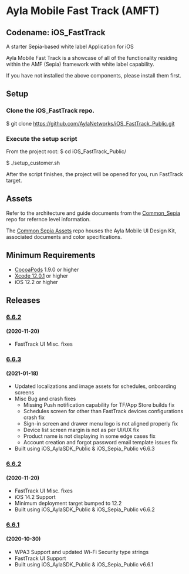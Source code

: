 # Ayla Mobile Fast Track (AMFT)
## Codename: iOS_FastTrack 
A starter Sepia-based white label Application for iOS

Ayla Mobile Fast Track is a showcase of all of the functionality residing within the AMF (Sepia) framework with white label capability.

If you have not installed the above components, please install them first.

## Setup
### Clone the iOS_FastTrack repo.

$ git clone https://github.com/AylaNetworks/iOS_FastTrack_Public.git

### Execute the setup script

From the project root:
$ cd iOS_FastTrack_Public/


$ ./setup_customer.sh

After the script finishes, the project will be opened for you, run FastTrack target.

## Assets

Refer to the architecture and guide documents from the [Common_Sepia](https://github.com/AylaNetworks/common_sepia_Public) repo for refernce level information.

The [Common Sepia Assets](https://github.com/AylaNetworks/common_sepia_assets_Public/) repo houses the Ayla Mobile UI Design Kit, associated documents and color specifications.


## Minimum Requirements

- [CocoaPods](http://cocoapods.org) 1.9.0 or higher
- [Xcode 12.0.1](https://developer.apple.com/xcode/downloads/) or higher
- iOS 12.2 or higher

## Releases 

### [6.6.2](https://github.com/AylaNetworks/iOS_FastTrack_Public/releases/tag/v6.6.2)
#### (2020-11-20)
- FastTrack UI Misc. fixes
 

### [6.6.3](https://github.com/AylaNetworks/iOS_FastTrack_Public/releases/tag/v6.6.3)
#### (2021-01-18)
- Updated localizations and image assets for schedules, onboarding screens
- Misc Bug and crash fixes
  - Missing Push notification capability for TF/App Store builds fix
  - Schedules screen for other than FastTrack devices configurations crash fix
  - Sign-in screen and drawer menu logo is not aligned properly fix
  - Device list screen margin is not as per UI/UX fix
  - Product name is not displaying in some edge cases fix
  - Account creation and forgot password email template issues fix
- Built using iOS_AylaSDK_Public  & iOS_Sepia_Public v6.6.3

### [6.6.2](https://github.com/AylaNetworks/iOS_FastTrack_Public/releases/tag/v6.6.2)
#### (2020-11-20)
- FastTrack UI Misc. fixes
- iOS 14.2 Support
- Minimum deployment target bumped to 12.2
- Built using iOS_AylaSDK_Public & iOS_Sepia_Public v6.6.2

### [6.6.1](https://github.com/AylaNetworks/iOS_FastTrack_Public/releases/tag/v6.6.1)
#### (2020-10-30)
- WPA3 Support and updated Wi-Fi Security type strings
- FastTrack UI Support
- Built using iOS_AylaSDK_Public  & iOS_Sepia_Public v6.6.1
